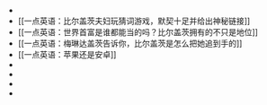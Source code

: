 -
- [[一点英语：比尔盖茨夫妇玩猜词游戏，默契十足并给出神秘链接]]
- [[一点英语：世界首富是谁都能当的吗？比尔盖茨拥有的不只是地位]]
- [[一点英语：梅琳达盖茨告诉你，比尔盖茨是怎么把她追到手的]]
- [[一点英语：苹果还是安卓]]
-
-
-
-